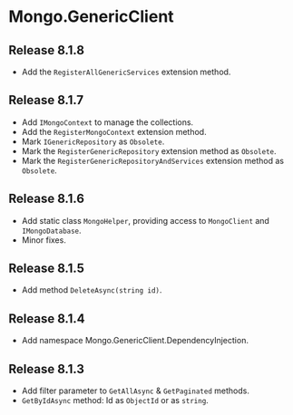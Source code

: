 # Mongo.GenericClient

## Release 8.1.8

- Add the `RegisterAllGenericServices` extension method.

## Release 8.1.7

- Add `IMongoContext` to manage the collections.
- Add the `RegisterMongoContext` extension method.
- Mark `IGenericRepository` as `Obsolete`.
- Mark the `RegisterGenericRepository` extension method as `Obsolete`.
- Mark the `RegisterGenericRepositoryAndServices` extension method as `Obsolete`.

## Release 8.1.6

- Add static class `MongoHelper`, providing access to `MongoClient` and `IMongoDatabase`.
- Minor fixes.

## Release 8.1.5

- Add method `DeleteAsync(string id)`.

## Release 8.1.4

- Add namespace Mongo.GenericClient.DependencyInjection.

## Release 8.1.3

- Add filter parameter to `GetAllAsync` & `GetPaginated` methods.
- `GetByIdAsync` method: Id as `ObjectId` or as `string`.
